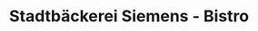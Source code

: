 ---
title: "Stadtbäckerei Siemens - Bistro"
url: /wilhelmshaven/stadtbaeckerei-siemens-bistro/
shop: Bäckerei
---